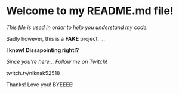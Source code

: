 # Welcome to my README.md file!

*This file is used in order to help you understand my code.*

Sadly however, this is a **FAKE** project.
...

**I know! Dissapointing right!?**

*Since you're here... Follow me on Twitch!*

twitch.tv/niknak52518

Thanks! Love you! BYEEEE!